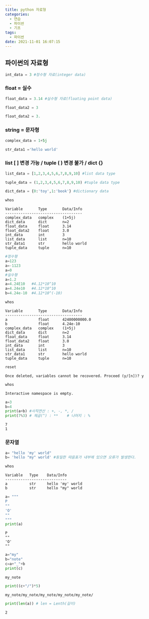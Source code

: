 ```yaml
---
title: python 자료형
categories: 
  - 연습
  - 파이썬
  - 기초
tags:
  - 파이썬
date: 2021-11-01 16:07:15
---
```

## 파이썬의 자료형


```python
int_data = 3 #정수형 자료(integer data)
```

### float = 실수


```python
float_data = 3.14 #실수형 자료(floating point data)
```


```python
float_data2 = 3
```


```python
float_data2 = 3.
```

### string = 문자형


```python
complex_data = 1+5j
```


```python
str_data1 ='hello world'
```

### list [ ] 변경 가능 / tuple ( ) 변경 불가 / dict {}


```python
list_data = [1,2,3,4,5,6,7,8,9,10] #list data type
```


```python
tuple_data = (1,2,3,4,5,6,7,8,9,10) #tuple data type
```


```python
dict_data = {0:'toy',1:'book'} #dictionary data
```


```python
whos
```

    Variable       Type       Data/Info
    -----------------------------------
    complex_data   complex    (1+5j)
    dict_data      dict       n=2
    float_data     float      3.14
    float_data2    float      3.0
    int_data       int        3
    list_data      list       n=10
    str_data1      str        hello world
    tuple_data     tuple      n=10
    


```python
#정수형
a=123
a=-1123
a=0
#실수형
a=1.2
a=4.24E10   #4.12*10^10
a=4.24e10   #4.12*10^10
b=4.24e-10  #4.12*10^(-10)
```


```python
whos
```

    Variable       Type       Data/Info
    -----------------------------------
    a              float      42400000000.0
    b              float      4.24e-10
    complex_data   complex    (1+5j)
    dict_data      dict       n=2
    float_data     float      3.14
    float_data2    float      3.0
    int_data       int        3
    list_data      list       n=10
    str_data1      str        hello world
    tuple_data     tuple      n=10
    


```python
reset
```

    Once deleted, variables cannot be recovered. Proceed (y/[n])? y
    


```python
whos
```

    Interactive namespace is empty.
    


```python
a=3
b=4
print(a+b) #사칙연산 : +, -, *, /     
print(7%3) # 제곱(^) : **    # 나머지 : %
```

    7
    1
    

### 문자열


```python
a= "hello 'my' world"
b= 'hello "my" world' #동일한 따음표가 내부에 있으면 오류가 발생한다.
```


```python
whos
```

    Variable   Type    Data/Info
    ----------------------------
    a          str     hello 'my' world
    b          str     hello "my" world
    


```python
a= """
P
""
'O'
""
"""
print(a)
```

    
    P
    ""
    'O'
    ""
    
    


```python
a="my"
b="note"
c=a+"_"+b
print(c)
```

    my_note
    


```python
print((c+"/")*5)
```

    my_note/my_note/my_note/my_note/my_note/
    


```python
print(len(a)) # len = Lenth(길이)
```

    2
    

